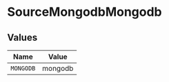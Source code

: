 # SourceMongodbMongodb


## Values

| Name      | Value     |
| --------- | --------- |
| `MONGODB` | mongodb   |